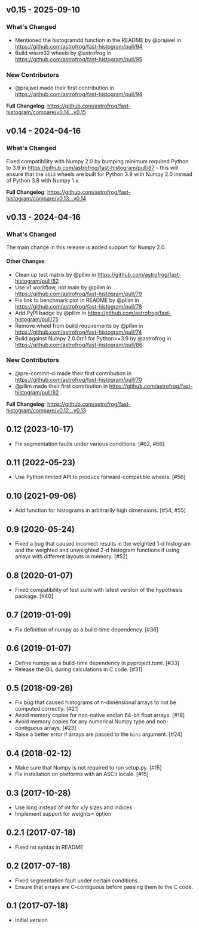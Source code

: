 ## v0.15 - 2025-09-10

<!-- Release notes generated using configuration in .github/release.yml at main -->
### What's Changed

* Mentioned the histogramdd function in the README by @prajwel in https://github.com/astrofrog/fast-histogram/pull/94
* Build wasm32 wheels by @astrofrog in https://github.com/astrofrog/fast-histogram/pull/95

### New Contributors

* @prajwel made their first contribution in https://github.com/astrofrog/fast-histogram/pull/94

**Full Changelog**: https://github.com/astrofrog/fast-histogram/compare/v0.14...v0.15

## v0.14 - 2024-04-16

<!-- Release notes generated using configuration in .github/release.yml at main -->
### What's Changed

Fixed compatibility with Numpy 2.0 by bumping minimum required Python to 3.9 in https://github.com/astrofrog/fast-histogram/pull/87 - this will ensure that the `abi3` wheels are built for Python 3.9 with Numpy 2.0 instead of Python 3.8 with Numpy 1.x.

**Full Changelog**: https://github.com/astrofrog/fast-histogram/compare/v0.13...v0.14

## v0.13 - 2024-04-16

<!-- Release notes generated using configuration in .github/release.yml at main -->
### What's Changed

The main change in this release is added support for Numpy 2.0.

#### Other Changes

* Clean up test matrix by @pllim in https://github.com/astrofrog/fast-histogram/pull/82
* Use v1 workflow, not main by @pllim in https://github.com/astrofrog/fast-histogram/pull/79
* Fix link to benchmark plot in README by @pllim in https://github.com/astrofrog/fast-histogram/pull/78
* Add PyPI badge by @pllim in https://github.com/astrofrog/fast-histogram/pull/75
* Remove wheel from build requirements by @pllim in https://github.com/astrofrog/fast-histogram/pull/74
* Build against Numpy 2.0.0rc1 for Python>=3.9 by @astrofrog in https://github.com/astrofrog/fast-histogram/pull/86

### New Contributors

* @pre-commit-ci made their first contribution in https://github.com/astrofrog/fast-histogram/pull/70
* @pllim made their first contribution in https://github.com/astrofrog/fast-histogram/pull/82

**Full Changelog**: https://github.com/astrofrog/fast-histogram/compare/v0.12...v0.13

## 0.12 (2023-10-17)

- Fix segmentation faults under various conditions. [#62, #66]

## 0.11 (2022-05-23)

- Use Python limited API to produce forward-compatible wheels. [#56]

## 0.10 (2021-09-06)

- Add function for histograms in arbitrarily high dimensions. [#54, #55]

## 0.9 (2020-05-24)

- Fixed a bug that caused incorrect results in the weighted 1-d histogram and the weighted and unweighted 2-d histogram functions if using arrays with different layouts in memory. [#52]

## 0.8 (2020-01-07)

- Fixed compatibility of test suite with latest version of the hypothesis package. [#40]

## 0.7 (2019-01-09)

- Fix definition of numpy as a build-time dependency. [#36]

## 0.6 (2019-01-07)

- Define numpy as a build-time dependency in pyproject.toml. [#33]
- Release the GIL during calculations in C code. [#31]

## 0.5 (2018-09-26)

- Fix bug that caused histograms of n-dimensional arrays to not be computed correctly. [#21]
- Avoid memory copies for non-native endian 64-bit float arrays. [#18]
- Avoid memory copies for any numerical Numpy type and non-contiguous arrays. [#23]
- Raise a better error if arrays are passed to the `bins` argument. [#24]

## 0.4 (2018-02-12)

- Make sure that Numpy is not required to run setup.py. [#15]
- Fix installation on platforms with an ASCII locale. [#15]

## 0.3 (2017-10-28)

- Use long instead of int for x/y sizes and indices
- Implement support for weights= option

## 0.2.1 (2017-07-18)

- Fixed rst syntax in README

## 0.2 (2017-07-18)

- Fixed segmentation fault under certain conditions.
- Ensure that arrays are C-contiguous before passing them to the C code.

## 0.1 (2017-07-18)

- Initial version
